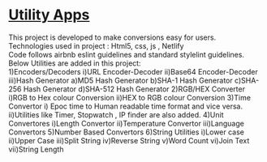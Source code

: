 # [Utility Apps](https://sumedha-utility-app-website.netlify.app/index.html)<br>
This project is developed to make conversions easy for users.<br>
Technologies used in project : Html5, css, js , Netlify<br>
Code follows airbnb eslint guidelines and standard stylelint guidelines.<br>
Below Utilities are added in this project:<br>
  1)Encoders/Decoders
      i)URL Encoder-Decoder
      ii)Base64 Encoder-Decoder
      iii)Hash Generator
          a)MD5 Hash Generator
          b)SHA-1 Hash Generator
          c)SHA-256 Hash Generator
          d)SHA-512 Hash Generator
  2)RGB/HEX Converter
      i)RGB to Hex colour Conversion
      ii)HEX to RGB colour Conversion
  3)Time Convertor
      i) Epoc time to Human readable time format and vice versa.
      ii)Utilities like Timer, Stopwatch , IP finder are also added.
  4)Unit Convertores
      i)Length Convertor
      ii)Temperature Convertor
      iii)Language Convertors
 5)Number Based Convertors
 6)String Utilities
      i)Lower case
      ii)Upper Case
      iii)Split String
      iv)Reverse String
      v)Word Count
      vi)Join Text
      vii)String Length
